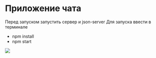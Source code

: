 # Приложение чата
Перед запуском запустить сервер и json-server
Для запуска ввести в терминале

- <text>npm install</text>
- <text>npm start


![](https://media1.tenor.com/images/dc6892cdcf2c0c9d6671dcb3f171851d/tenor.gif?itemid=26937579)